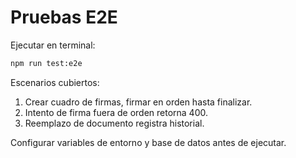# Pruebas E2E

Ejecutar en terminal:

```bash
npm run test:e2e
```

Escenarios cubiertos:
1. Crear cuadro de firmas, firmar en orden hasta finalizar.
2. Intento de firma fuera de orden retorna 400.
3. Reemplazo de documento registra historial.

Configurar variables de entorno y base de datos antes de ejecutar.
